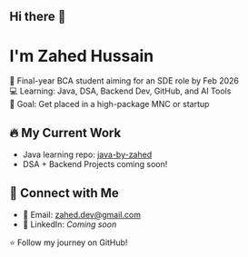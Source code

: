 ## Hi there 👋
# I'm Zahed Hussain

🎯 Final-year BCA student aiming for an SDE role by Feb 2026  
💻 Learning: Java, DSA, Backend Dev, GitHub, and AI Tools  
🚀 Goal: Get placed in a high-package MNC or startup

## 🔥 My Current Work
- Java learning repo: [java-by-zahed](https://github.com/Zahed30/java-by-zahed)
- DSA + Backend Projects coming soon!

## 📌 Connect with Me
- 📧 Email: zahed.dev@gmail.com
- 🔗 LinkedIn: *Coming soon*

⭐ Follow my journey on GitHub!
